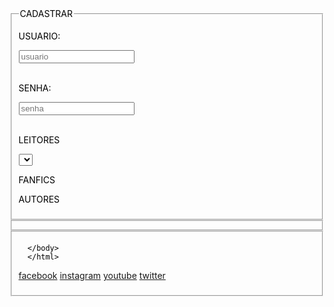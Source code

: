 <html>
  <head>
    <title>RESENHASDAGII </title>
  </head>
  <style>
    body{ 
background-color:write; 
color:black; 
front-family:arial;
}
  </style>
<body>
  <fieldset>
<legend>CADASTRAR</legend>
    <p>USUARIO:</p><input type="text"
                     placeholder="usuario"><br><br>
    <p>SENHA:</p><input type="password"
                   placeholder="senha"><br><br>
    <p>LEITORES</p>
  <select>
     <p<opition>LIVROS</opition>
  </select></p>
    <p<opition>FANFICS</opition
                        ></select></p>
   <p<opition>AUTORES</opition>
  </select></p>
  </select>
    
  </fieldset>
  <legend></legend>
  <fieldset>

</fieldset>
<legend></legend>
    <fieldset>
    </body>
    </html>

      </body>
      </html>
  <a href="https://www.facebook.com/">facebook</a>
    <a href="https://www.instagram.com/">instagram</a>
    <a href="https://www.youtube.com/">youtube</a>
    <a href="https://twitter.com/i/flow/signup">twitter</a>
</body>
</html>
